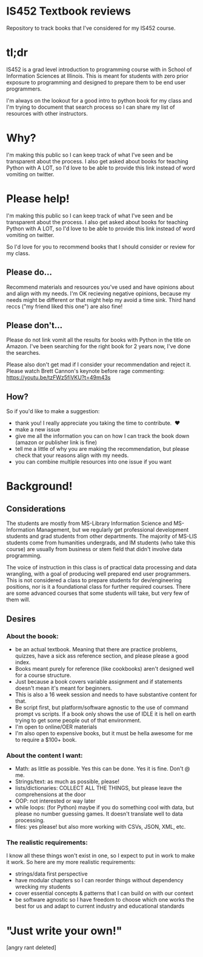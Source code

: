 # IS452 Textbook reviews
Repository to track books that I've considered for my IS452 course.

# tl;dr

IS452 is a grad level introduction to programming course with in School of Information Sciences at Illinois.  This is meant for students with zero prior exposure to programming and designed to prepare them to be end user programmers.  

I'm always on the lookout for a good intro to python book for my class and I'm trying to document that search process so I can share my list of resources with other instructors.

# Why?

I'm making this public so I can keep track of what I've seen and be transparent about the process.  I also get asked about books for teaching Python with A LOT, so I'd love to be able to provide this link instead of word vomiting on twitter.

# Please help!

I'm making this public so I can keep track of what I've seen and be transparent about the process.  I also get asked about books for teaching Python with A LOT, so I'd love to be able to provide this link instead of word vomiting on twitter.

So I'd love for you to recommend books that I should consider or review for my class.

## Please do...

Recommend materials and resources you've used and have opinions about and align with my needs.  I'm OK recieving negative opinions, because my needs might be different or that might help my avoid a time sink.  Third hand reccs ("my friend liked this one") are also fine!

## Please don't...

Please do not link vomit all the results for books with Python in the title on Amazon.  I've been searching for the right book for 2 years now, I've done the searches. 

Please also don't get mad if I consider your recommendation and reject it.  Please watch Brett Cannon's keynote before rage commenting: https://youtu.be/tzFWz5fiVKU?t=49m43s

## How?

So if you'd like to make a suggestion:

* thank you! I really appreciate you taking the time to contribute.  ❤️
* make a new issue
* give me all the information you can on how I can track the book down (amazon or publisher link is fine)
* tell me a little of why you are making the recommendation, but please check that your reasons align with my needs.  
* you can combine multiple resources into one issue if you want

# Background!

## Considerations 

The students are mostly from MS-Library Information Science and MS-Information Management, but we regularly get professional development students and grad students from other departments. The majority of MS-LIS students come from humanities undergrads, and IM students (who take this course) are usually from business or stem field that didn't involve data programming.

The voice of instruction in this class is of practical data processing and data wrangling, with a goal of producing well prepared end user programmers.  This is not considered a class to prepare students for dev/engineering positions, nor is it a foundational class for further required courses.  There are some advanced courses that some students will take, but very few of them will.

## Desires

### About the boook:

* be an actual textbook.  Meaning that there are practice problems, quizzes, have a sick ass reference section, and please please a good index.  
* Books meant purely for reference (like cookbooks) aren't designed well for a course structure.  
* Just because a book covers variable assignment and if statements doesn't mean it's meant for beginners.
* This is also a 16 week session and needs to have substantive content for that.
* Be script first, but platform/software agnostic to the use of command prompt vs scripts.  If a book only shows the use of IDLE it is hell on earth trying to get some people out of that environment.  
* I'm open to online/OER materials
* I'm also open to expensive books, but it must be hella awesome for me to require a $100+ book.

### About the content I want: 

* Math: as little as possible. Yes this can be done. Yes it is fine. Don't @ me.
* Strings/text: as much as possible, please!
* lists/dictionaries:  COLLECT ALL THE THINGS, but please leave the comprehensions at the door
* OOP: not interested or way later
* while loops: (for Python) maybe if you do something cool with data, but please no number guessing games. It doesn't translate well to data processing.
* files: yes please! but also more working with CSVs, JSON, XML, etc.

### The realistic requirements:

I know all these things won't exist in one, so I expect to put in work to make it work.  So here are my more realistic requirements:

* strings/data first perspective
* have modular chapters so I can reorder things without dependency wrecking my students
* cover essential concepts & patterns that I can build on with our context
* be software agnostic so I have freedom to choose which one works the best for us and adapt to current industry and educational standards

# "Just write your own!"

\[angry rant deleted\]
